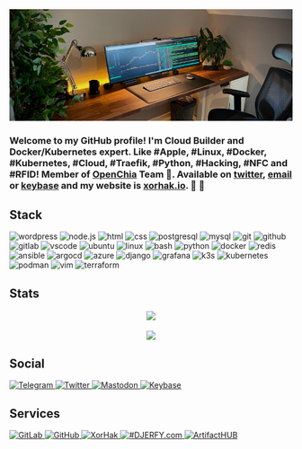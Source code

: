<img src="https://raw.githubusercontent.com/djerfy/djerfy/master/assets/background_3.jpg">

### Welcome to my GitHub profile! I'm Cloud Builder and Docker/Kubernetes expert. Like #Apple, #Linux, #Docker, #Kubernetes, #Cloud, #Traefik, #Python, #Hacking, #NFC and #RFID! Member of [OpenChia](https://openchia.io) Team 🌱. Available on [twitter](https://twitter.com/djerfy), [email](mailto:djerfy@gmail.com) or [keybase](https://keybase.io/djerfy) and my website is [xorhak.io](https://xorhak.io). 🌱 🚀 

## Stack

<div align="left">
  <img height="30em" src="https://cdn.jsdelivr.net/gh/devicons/devicon/icons/wordpress/wordpress-original.svg" alt="wordpress" />
  <img height="30em" src="https://cdn.jsdelivr.net/gh/devicons/devicon/icons/nodejs/nodejs-original.svg" alt="node.js" />
  <img height="30em" src="https://cdn.jsdelivr.net/gh/devicons/devicon/icons/html5/html5-original.svg" alt="html" />
  <img height="30em" src="https://cdn.jsdelivr.net/gh/devicons/devicon/icons/css3/css3-original.svg" alt="css" />
  <img height="30em" src="https://cdn.jsdelivr.net/gh/devicons/devicon/icons/postgresql/postgresql-original.svg" alt="postgresql" />
  <img height="30em" src="https://cdn.jsdelivr.net/gh/devicons/devicon/icons/mysql/mysql-original.svg" alt="mysql"/>
  <img height="30em" src="https://cdn.jsdelivr.net/gh/devicons/devicon/icons/git/git-original.svg" alt="git" />
  <img height="30em" src="https://cdn.jsdelivr.net/gh/devicons/devicon/icons/github/github-original.svg" alt="github" />
  <img height="30em" src="https://cdn.jsdelivr.net/gh/devicons/devicon/icons/gitlab/gitlab-original.svg" alt="gitlab" />
  <img height="30em" src="https://cdn.jsdelivr.net/gh/devicons/devicon/icons/vscode/vscode-original.svg" alt="vscode" />
  <img height="30em" src="https://cdn.jsdelivr.net/gh/devicons/devicon/icons/ubuntu/ubuntu-plain.svg" alt="ubuntu" />
  <img height="30em" src="https://cdn.jsdelivr.net/gh/devicons/devicon/icons/linux/linux-original.svg" alt="linux" />
  <img height="30em" src="https://cdn.jsdelivr.net/gh/devicons/devicon/icons/bash/bash-original.svg" alt="bash" />
  <img height="30em" src="https://cdn.jsdelivr.net/gh/devicons/devicon/icons/python/python-original.svg" alt="python" />
  <img height="30em" src="https://cdn.jsdelivr.net/gh/devicons/devicon/icons/docker/docker-original.svg" alt="docker" />
  <img height="30em" src="https://cdn.jsdelivr.net/gh/devicons/devicon/icons/redis/redis-original.svg" alt="redis" />
  <img height="30em" src="https://cdn.jsdelivr.net/gh/devicons/devicon/icons/ansible/ansible-original.svg" alt="ansible" />
  <img height="30em" src="https://cdn.jsdelivr.net/gh/devicons/devicon/icons/argocd/argocd-original.svg" alt="argocd" />
  <img height="30em" src="https://cdn.jsdelivr.net/gh/devicons/devicon/icons/azure/azure-original.svg" alt="azure" />
  <img height="30em" src="https://cdn.jsdelivr.net/gh/devicons/devicon/icons/django/django-plain.svg" alt="django" />
  <img height="30em" src="https://cdn.jsdelivr.net/gh/devicons/devicon/icons/grafana/grafana-original.svg" alt="grafana" />
  <img height="30em" src="https://cdn.jsdelivr.net/gh/devicons/devicon/icons/k3s/k3s-original.svg" alt="k3s" />
  <img height="30em" src="https://cdn.jsdelivr.net/gh/devicons/devicon/icons/kubernetes/kubernetes-plain.svg" alt="kubernetes" />
  <img height="30em" src="https://cdn.jsdelivr.net/gh/devicons/devicon/icons/podman/podman-original.svg" alt="podman" />
  <img height="30em" src="https://cdn.jsdelivr.net/gh/devicons/devicon/icons/vim/vim-original.svg" alt="vim" />
  <img height="30em" src="https://cdn.jsdelivr.net/gh/devicons/devicon/icons/terraform/terraform-original.svg" alt="terraform" />
</div>

## Stats

<div align="center">
  <img align="center" src="https://github-readme-stats.vercel.app/api?username=djerfy&count_private=false&show_icons=true&theme=light&include_all_commits=true" />
  <br/><br/>
  <img align="center" src="https://github-readme-streak-stats.herokuapp.com?user=djerfy&date_format=n%2Fj%5B%2FY%5D" />
</div>

## Social

<div align="left">
  <a href="">
    <a href="">
      <img height="30em" src="https://img.shields.io/badge/Telegram-2CA5E0?style=for-the-badge&logo=telegram&logoColor=white" alt="Telegram" />
    </a>
    <a href="https://twitter.com/djerfy">
      <img height="30em" src="https://img.shields.io/badge/Twitter-%231DA1F2.svg?style=for-the-badge&logo=Twitter&logoColor=white" alt="Twitter" />
    </a>
    <a href="https://mastodon.top/@djerfy">
      <img height="30em" src="https://img.shields.io/badge/Mastodon-%231DA1F2.svg?style=for-the-badge&logo=Mastodon&logoColor=white&color=6364ff" alt="Mastodon" />
    </a>
    <a href="https://keybase.io/djerfy">
      <img height="30em" src="https://img.shields.io/badge/Keybase-%231DA1F2.svg?style=for-the-badge&logo=Keybase&logoColor=white&color=ff5a00" alt="Keybase" />
    </a>
  </a>
</div>

## Services

<div align="left">
  <a href="https://gitlab.xorhak.io/">
    <img height="30em" src="https://img.shields.io/badge/gitlab-%23181717.svg?style=for-the-badge&logo=gitlab&logoColor=white" alt="GitLab" />
  </a>
  <a href="https://github.com/djerfy/">
    <img height="30em" src="https://img.shields.io/badge/github-%23181717.svg?style=for-the-badge&logo=github&logoColor=white" alt="GitHub" />
  </a>
    <a href="https://xorhak.io/">
    <img height="30em" src="https://img.shields.io/badge/ghost-000?style=for-the-badge&logo=ghost&logoColor=%23F7DF1E" alt="XorHak" />
  </a>
  <a href="https://www.djerfy.com/">
    <img height="30em" src="https://img.shields.io/badge/WordPress-%23117AC9.svg?style=for-the-badge&logo=WordPress&logoColor=white" alt="#DJERFY.com" />
  </a>
  <a href="https://artifacthub.io/packages/search?repo=djerfy">
    <img height="30em" src="https://img.shields.io/badge/ArtifactHUB-%23117AC9.svg?style=for-the-badge&logo=ArtifactHUB&logoColor=white" alt="ArtifactHUB" />
  </a>
</div>
